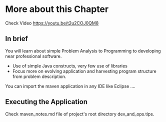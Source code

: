 # More about this Chapter
Check Video  https://youtu.be/t2u2COJ0QM8

## In brief
You will learn about simple Problem Analysis to Programming to developing near professional software.
- Use of simple Java constructs, very few use of libraries
- Focus more on evolving application and harvesting program structure from problem description.

You can import the maven application in any IDE like Eclipse ....

## Executing the Application
Check maven_notes.md file of project's root directory dev_and_ops.tips.

